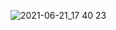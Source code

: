 ![2021-06-21_17 40 23](https://user-images.githubusercontent.com/57847892/122749394-dccde680-d2bf-11eb-865f-eb1471e34c39.png)
